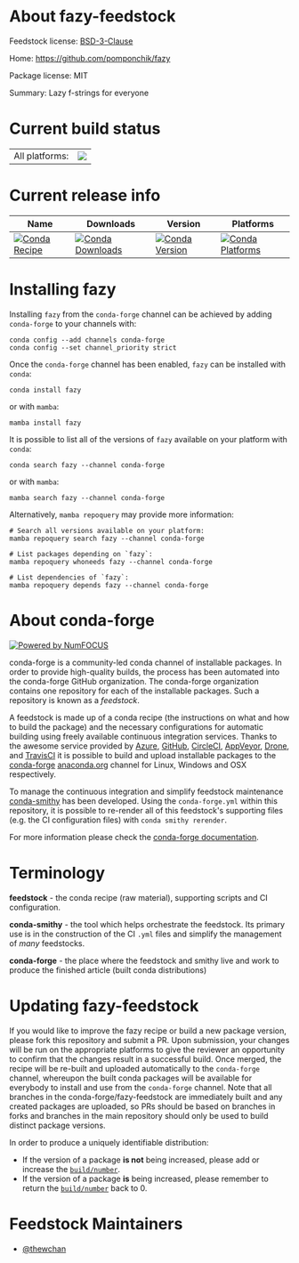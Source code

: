 About fazy-feedstock
====================

Feedstock license: [BSD-3-Clause](https://github.com/conda-forge/fazy-feedstock/blob/main/LICENSE.txt)

Home: https://github.com/pomponchik/fazy

Package license: MIT

Summary: Lazy f-strings for everyone

Current build status
====================


<table><tr><td>All platforms:</td>
    <td>
      <a href="https://dev.azure.com/conda-forge/feedstock-builds/_build/latest?definitionId=22780&branchName=main">
        <img src="https://dev.azure.com/conda-forge/feedstock-builds/_apis/build/status/fazy-feedstock?branchName=main">
      </a>
    </td>
  </tr>
</table>

Current release info
====================

| Name | Downloads | Version | Platforms |
| --- | --- | --- | --- |
| [![Conda Recipe](https://img.shields.io/badge/recipe-fazy-green.svg)](https://anaconda.org/conda-forge/fazy) | [![Conda Downloads](https://img.shields.io/conda/dn/conda-forge/fazy.svg)](https://anaconda.org/conda-forge/fazy) | [![Conda Version](https://img.shields.io/conda/vn/conda-forge/fazy.svg)](https://anaconda.org/conda-forge/fazy) | [![Conda Platforms](https://img.shields.io/conda/pn/conda-forge/fazy.svg)](https://anaconda.org/conda-forge/fazy) |

Installing fazy
===============

Installing `fazy` from the `conda-forge` channel can be achieved by adding `conda-forge` to your channels with:

```
conda config --add channels conda-forge
conda config --set channel_priority strict
```

Once the `conda-forge` channel has been enabled, `fazy` can be installed with `conda`:

```
conda install fazy
```

or with `mamba`:

```
mamba install fazy
```

It is possible to list all of the versions of `fazy` available on your platform with `conda`:

```
conda search fazy --channel conda-forge
```

or with `mamba`:

```
mamba search fazy --channel conda-forge
```

Alternatively, `mamba repoquery` may provide more information:

```
# Search all versions available on your platform:
mamba repoquery search fazy --channel conda-forge

# List packages depending on `fazy`:
mamba repoquery whoneeds fazy --channel conda-forge

# List dependencies of `fazy`:
mamba repoquery depends fazy --channel conda-forge
```


About conda-forge
=================

[![Powered by
NumFOCUS](https://img.shields.io/badge/powered%20by-NumFOCUS-orange.svg?style=flat&colorA=E1523D&colorB=007D8A)](https://numfocus.org)

conda-forge is a community-led conda channel of installable packages.
In order to provide high-quality builds, the process has been automated into the
conda-forge GitHub organization. The conda-forge organization contains one repository
for each of the installable packages. Such a repository is known as a *feedstock*.

A feedstock is made up of a conda recipe (the instructions on what and how to build
the package) and the necessary configurations for automatic building using freely
available continuous integration services. Thanks to the awesome service provided by
[Azure](https://azure.microsoft.com/en-us/services/devops/), [GitHub](https://github.com/),
[CircleCI](https://circleci.com/), [AppVeyor](https://www.appveyor.com/),
[Drone](https://cloud.drone.io/welcome), and [TravisCI](https://travis-ci.com/)
it is possible to build and upload installable packages to the
[conda-forge](https://anaconda.org/conda-forge) [anaconda.org](https://anaconda.org/)
channel for Linux, Windows and OSX respectively.

To manage the continuous integration and simplify feedstock maintenance
[conda-smithy](https://github.com/conda-forge/conda-smithy) has been developed.
Using the ``conda-forge.yml`` within this repository, it is possible to re-render all of
this feedstock's supporting files (e.g. the CI configuration files) with ``conda smithy rerender``.

For more information please check the [conda-forge documentation](https://conda-forge.org/docs/).

Terminology
===========

**feedstock** - the conda recipe (raw material), supporting scripts and CI configuration.

**conda-smithy** - the tool which helps orchestrate the feedstock.
                   Its primary use is in the construction of the CI ``.yml`` files
                   and simplify the management of *many* feedstocks.

**conda-forge** - the place where the feedstock and smithy live and work to
                  produce the finished article (built conda distributions)


Updating fazy-feedstock
=======================

If you would like to improve the fazy recipe or build a new
package version, please fork this repository and submit a PR. Upon submission,
your changes will be run on the appropriate platforms to give the reviewer an
opportunity to confirm that the changes result in a successful build. Once
merged, the recipe will be re-built and uploaded automatically to the
`conda-forge` channel, whereupon the built conda packages will be available for
everybody to install and use from the `conda-forge` channel.
Note that all branches in the conda-forge/fazy-feedstock are
immediately built and any created packages are uploaded, so PRs should be based
on branches in forks and branches in the main repository should only be used to
build distinct package versions.

In order to produce a uniquely identifiable distribution:
 * If the version of a package **is not** being increased, please add or increase
   the [``build/number``](https://docs.conda.io/projects/conda-build/en/latest/resources/define-metadata.html#build-number-and-string).
 * If the version of a package **is** being increased, please remember to return
   the [``build/number``](https://docs.conda.io/projects/conda-build/en/latest/resources/define-metadata.html#build-number-and-string)
   back to 0.

Feedstock Maintainers
=====================

* [@thewchan](https://github.com/thewchan/)

